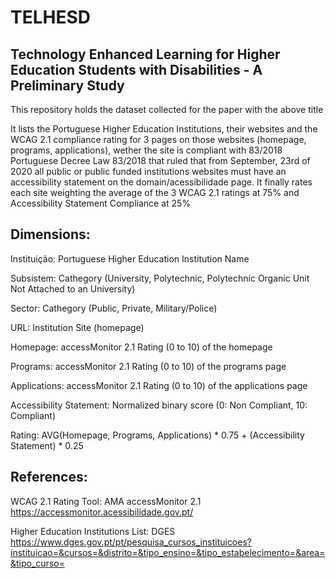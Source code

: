 # TELHESD
## Technology Enhanced Learning for Higher Education Students with Disabilities - A Preliminary Study
This repository holds the dataset collected for the paper with the above title

It lists the Portuguese Higher Education Institutions, their websites and the WCAG 2.1 compliance rating for 3 pages on those websites (homepage, programs, applications), wether the site is compliant with 83/2018 Portuguese Decree Law 83/2018 that ruled that from September, 23rd of 2020 all public or public funded institutions websites must have an accessibility statement on the domain/acessibilidade page. It finally rates each site weighting the average of the 3 WCAG 2.1 ratings at 75% and Accessibility Statement Compliance at 25%

## Dimensions:
Instituição: Portuguese Higher Education Institution Name

Subsistem: Cathegory (University, Polytechnic, Polytechnic Organic Unit Not Attached to an University)

Sector: Cathegory (Public, Private, Military/Police)	

URL: Institution Site (homepage)

Homepage: accessMonitor 2.1 Rating (0 to 10) of the homepage 	

Programs: accessMonitor 2.1 Rating (0 to 10) of the programs page	

Applications: accessMonitor 2.1 Rating (0 to 10) of the applications page

Accessibility Statement: Normalized binary score (0: Non Compliant, 10: Compliant)	

Rating: AVG(Homepage, Programs, Applications) * 0.75 + (Accessibility Statement) * 0.25	


## References:

WCAG 2.1 Rating Tool:	AMA accessMonitor 2.1	
https://accessmonitor.acessibilidade.gov.pt/

Higher Education Institutions List:	DGES
https://www.dges.gov.pt/pt/pesquisa_cursos_instituicoes?instituicao=&cursos=&distrito=&tipo_ensino=&tipo_estabelecimento=&area=&tipo_curso=
